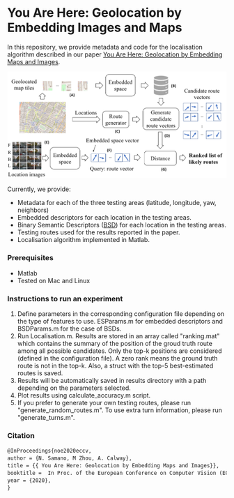# You Are Here: Geolocation by Embedding Images and Maps 

In this repository, we provide metadata and code for the localisation algorithm described in our paper [You Are Here: Geolocation by Embedding Maps and Images](https://arxiv.org/abs/1911.08797 "You Are Here: Geolocation by Embedding Maps and Images").

![Alt text](diagram.png?raw=true "Geolocalisation process diagram")

Currently, we provide:
- Metadata for each of the three testing areas (latitude, longitude, yaw, neighbors)
- Embedded descriptors for each location in the testing areas.
- Binary Semantic Descriptors ([BSD](https://arxiv.org/abs/1803.00788 "BSD")) for each location in the testing areas.
- Testing routes used for the results reported in the paper.
- Localisation algorithm implemented in Matlab. 

### Prerequisites
- Matlab
- Tested on Mac and Linux

### Instructions to run an experiment

1. Define parameters in the corresponding configuration file depending on the type of features to use.  ESParams.m for embedded descriptors and BSDParams.m for the case of BSDs.
2. Run Localisation.m. Results are stored in an array called "ranking.mat" which contains the summary of the position of the groud truth route among all possible candidates. Only the top-k positions are considered (defined in the configuration file). A zero rank means the ground truth route is not in the top-k.
Also, a struct with the top-5 best-estimated routes is saved.
3. Results will be automatically saved in results directory with a path depending on the parameters selected.
4. Plot results using calculate_accuracy.m script.
5. If you prefer to generate your own testing routes, please run "generate_random_routes.m". To use extra turn information, please run "generate_turns.m". 

### Citation
```latex
@InProceedings{noe2020eccv,
author = {N. Samano, M Zhou, A. Calway},
title = {{ You Are Here: Geolocation by Embedding Maps and Images}},
booktitle =  In Proc. of the European Conference on Computer Vision (ECCV),
year = {2020},
}
```
